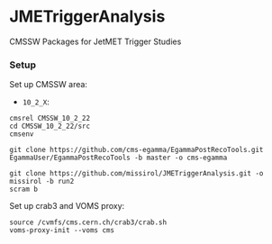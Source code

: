JMETriggerAnalysis
==================

CMSSW Packages for JetMET Trigger Studies

### Setup

Set up CMSSW area:

 * `10_2_X`:
```shell
cmsrel CMSSW_10_2_22
cd CMSSW_10_2_22/src
cmsenv

git clone https://github.com/cms-egamma/EgammaPostRecoTools.git EgammaUser/EgammaPostRecoTools -b master -o cms-egamma

git clone https://github.com/missirol/JMETriggerAnalysis.git -o missirol -b run2
scram b
```

Set up crab3 and VOMS proxy:

```shell
source /cvmfs/cms.cern.ch/crab3/crab.sh
voms-proxy-init --voms cms
```
